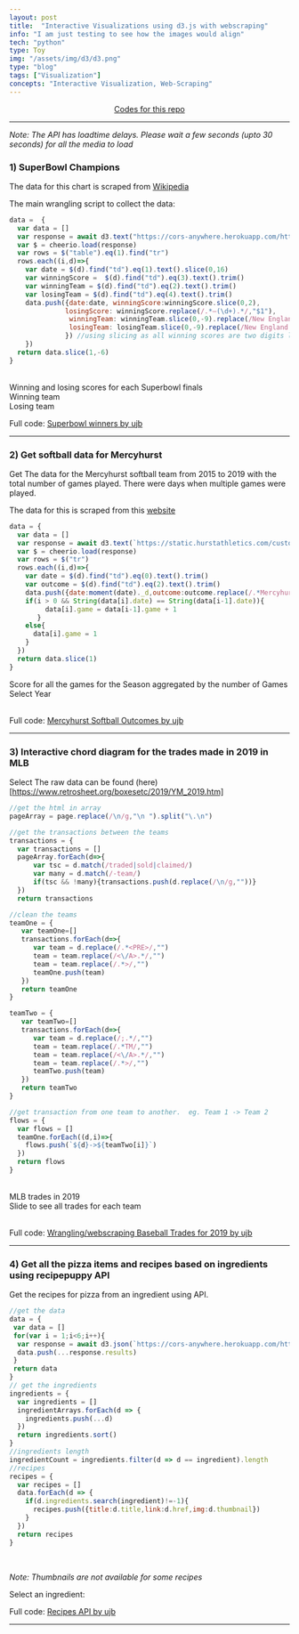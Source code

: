 ```yaml
---
layout: post
title:  "Interactive Visualizations using d3.js with webscraping"
info: "I am just testing to see how the images would align"
tech: "python"
type: Toy 
img: "/assets/img/d3/d3.png" 
type: "blog"
tags: ["Visualization"]
concepts: "Interactive Visualization, Web-Scraping"
---
```


<div style="text-align: center">
<i class="fa fa-code"></i> <a  href="https://observablehq.com/@ujb?tab=notebooks">Codes for this repo</a>
</div>

---
_Note: The API has loadtime delays. Please wait a few seconds (upto 30 seconds) for all the media to load_

### 1) SuperBowl Champions

The data for this chart is scraped from [Wikipedia](https://en.wikipedia.org/wiki/List_of_Super_Bowl_champions)


The main wrangling script to collect the data: 

```javascript
data =  {
  var data = []
  var response = await d3.text("https://cors-anywhere.herokuapp.com/https://en.wikipedia.org/wiki/List_of_Super_Bowl_champions")
  var $ = cheerio.load(response)
  var rows = $("table").eq(1).find("tr")
  rows.each((i,d)=>{
    var date = $(d).find("td").eq(1).text().slice(0,16)
    var winningScore =  $(d).find("td").eq(3).text().trim()
    var winningTeam = $(d).find("td").eq(2).text().trim()
    var losingTeam = $(d).find("td").eq(4).text().trim()
    data.push({date:date, winningScore:winningScore.slice(0,2),
              losingScore: winningScore.replace(/.*–(\d+).*/,"$1"),
               winningTeam: winningTeam.slice(0,-9).replace(/New England PatriotsA/,"New England Patriots") ,
               losingTeam: losingTeam.slice(0,-9).replace(/New England PatriotsA/,"New England Patriots") 
              }) //using slicing as all winning scores are two digits long
    })
  return data.slice(1,-6)
} 
```

<br>

<div class="chart"> Winning and losing scores for each Superbowl finals </div>
<div class="viewof-winningteams"> Winning team </div>
<div class="viewof-losingteams"> Losing team </div>
<p>Full code: <a href="https://observablehq.com/@ujb/wrangling-mlb-winners">Superbowl winners by ujb</a></p>

<script type="module">
import {Runtime, Inspector} from "https://cdn.jsdelivr.net/npm/@observablehq/runtime@4/dist/runtime.js";
import define from "https://api.observablehq.com/@ujb/wrangling-mlb-winners@75.js?v=3";
(new Runtime).module(define, name => {
  if (name === "chart") return Inspector.into(".chart")();
  if (name === "viewof winningteams") return Inspector.into(".viewof-winningteams")();
  if (name === "viewof losingteams") return Inspector.into(".viewof-losingteams")();
  return ["winners_plotData","plot3","layers","losers_plotData","plot4"].includes(name) || null;
});
</script>



---
### 2) Get softball data for Mercyhurst 

Get The data for the Mercyhurst softball team from 2015 to 2019 with the total number of games played.
There were days when multiple games were played.

The data for this is scraped from this [website](https://static.hurstathletics.com/custompages/Softball/2016/game36.htm)

```javascript
data = {
  var data = []
  var response = await d3.text(`https://static.hurstathletics.com/custompages/Softball/${year}/teamstat.htm`)
  var $ = cheerio.load(response)
  var rows = $("tr")
  rows.each((i,d)=>{
    var date = $(d).find("td").eq(0).text().trim()
    var outcome = $(d).find("td").eq(2).text().trim()
    data.push({date:moment(date)._d,outcome:outcome.replace(/.*Mercyhurst (\d+).*/,"$1")})
    if(i > 0 && String(data[i].date) == String(data[i-1].date)){
         data[i].game = data[i-1].game + 1
       }
    else{
      data[i].game = 1
    }
  })
  return data.slice(1)
}
```

<div class="softballchart"> Score for all the games for the Season aggregated by the number of Games </div>
<div class="viewof-year"> Select Year </div>
<br>
<p>Full code: <a href="https://observablehq.com/@ujb/mercyhurst-softball-outcomes">Mercyhurst Softball Outcomes by ujb</a></p>

<script type="module">
import {Runtime, Inspector} from "https://cdn.jsdelivr.net/npm/@observablehq/runtime@4/dist/runtime.js";
import define from "https://api.observablehq.com/@ujb/mercyhurst-softball-outcomes.js?v=3";
(new Runtime).module(define, name => {
  if (name === "softballchart") return Inspector.into(".softballchart")();
  if (name === "viewof year") return Inspector.into(".viewof-year")();
  return ["data","plot","plot1","plot2","plot3","plotLine","layers"].includes(name) || null;
});
</script>

---
### 3) Interactive chord diagram for the trades made in 2019 in MLB 

Select 
The raw data can be found (here)[https://www.retrosheet.org/boxesetc/2019/YM_2019.htm]

```javascript
//get the html in array
pageArray = page.replace(/\n/g,"\n ").split("\.\n")

//get the transactions between the teams
transactions = {
  var transactions = []
  pageArray.forEach(d=>{
      var tsc = d.match(/traded|sold|claimed/)
      var many = d.match(/-team/)
      if(tsc && !many){transactions.push(d.replace(/\n/g,""))}
  })
  return transactions

//clean the teams
teamOne = {  
   var teamOne=[]
   transactions.forEach(d=>{
      var team = d.replace(/.*<PRE>/,"")
      team = team.replace(/<\/A>.*/,"")
      team = team.replace(/.*>/,"")
      teamOne.push(team)
   })
   return teamOne
}

teamTwo = {  
   var teamTwo=[]
   transactions.forEach(d=>{
      var team = d.replace(/;.*/,"")
      team = team.replace(/.*TM/,"")
      team = team.replace(/<\/A>.*/,"")
      team = team.replace(/.*>/,"")
      teamTwo.push(team)
   })
   return teamTwo
}

//get transaction from one team to another.  eg. Team 1 -> Team 2
flows = {
  var flows = []
  teamOne.forEach((d,i)=>{
    flows.push(`${d}->${teamTwo[i]}`)
  })
  return flows
}
```

<br>
<div class="display">MLB trades in 2019</div>
<div class="viewof-p">Slide to see all trades for each team</div>
<br>
<p>Full code: <a href="https://observablehq.com/d/c11d2be8dc0ea13b">Wrangling/webscraping Baseball Trades for 2019 by ujb</a></p>

<script type="module">
import {Runtime, Inspector} from "https://cdn.jsdelivr.net/npm/@observablehq/runtime@4/dist/runtime.js";
import define from "https://api.observablehq.com/d/c11d2be8dc0ea13b.js?v=3";
(new Runtime).module(define, name => {
  if (name === "display") return Inspector.into(".display")();
  if (name === "viewof p") return Inspector.into(".viewof-p")();
  return ["arcs","ribbons"].includes(name) || null;
});
</script>

---

### 4) Get all the pizza items and recipes based on ingredients using recipepuppy API

Get the recipes for pizza from an ingredient using API.

```javascript
//get the data
data = {
 var data = []
 for(var i = 1;i<6;i++){
  var response = await d3.json(`https://cors-anywhere.herokuapp.com/http://www.recipepuppy.com/api/?q=pizza&p=${i}`)
  data.push(...response.results)
 }
 return data
}
// get the ingredients
ingredients = {
  var ingredients = []
  ingredientArrays.forEach(d => {
    ingredients.push(...d)
  })
  return ingredients.sort()
}
//ingredients length
ingredientCount = ingredients.filter(d => d == ingredient).length
//recipes
recipes = {
  var recipes = []
  data.forEach(d => {
    if(d.ingredients.search(ingredient)!=-1){
      recipes.push({title:d.title,link:d.href,img:d.thumbnail})  
    }
  })
  return recipes
}

```
<br>

_Note: Thumbnails are not available for some recipes_
<br>
<div class="displayrecipes"></div>
<div class="available"></div>
<div class="viewof-ingredient"></div>
Select an ingredient:
<br>
<p>Full code: <a href="https://observablehq.com/@ujb/recipes-api">Recipes API by ujb</a></p>

<script type="module">
import {Runtime, Inspector} from "https://cdn.jsdelivr.net/npm/@observablehq/runtime@4/dist/runtime.js";
import define from "https://api.observablehq.com/@ujb/recipes-api.js?v=3";
(new Runtime).module(define, name => {
  if (name === "displayrecipes") return Inspector.into(".displayrecipes")();
  if (name === "available") return Inspector.into(".available")();
  if (name === "viewof ingredient") return Inspector.into(".viewof-ingredient")();
  return ["ingredientCount","recipes","rows"].includes(name) || null;
});
</script>


---




